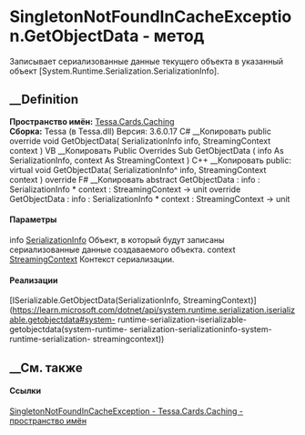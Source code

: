 # SingletonNotFoundInCacheException.GetObjectData - метод
Записывает сериализованные данные текущего объекта в указанный объект
[System.Runtime.Serialization.SerializationInfo].
## __Definition
 **Пространство имён:** [Tessa.Cards.Caching](N_Tessa_Cards_Caching.htm)  
 **Сборка:** Tessa (в Tessa.dll) Версия: 3.6.0.17
C# __Копировать
     public override void GetObjectData(
    	SerializationInfo info,
    	StreamingContext context
    )
VB __Копировать
     Public Overrides Sub GetObjectData ( 
    	info As SerializationInfo,
    	context As StreamingContext
    )
C++ __Копировать
     public:
    virtual void GetObjectData(
    	SerializationInfo^ info, 
    	StreamingContext context
    ) override
F# __Копировать
     abstract GetObjectData : 
            info : SerializationInfo * 
            context : StreamingContext -> unit 
    override GetObjectData : 
            info : SerializationInfo * 
            context : StreamingContext -> unit 
#### Параметры
info
[SerializationInfo](https://learn.microsoft.com/dotnet/api/system.runtime.serialization.serializationinfo)
    Объект, в который будут записаны сериализованные данные создаваемого объекта.
context
[StreamingContext](https://learn.microsoft.com/dotnet/api/system.runtime.serialization.streamingcontext)
    Контекст сериализации.
#### Реализации
[ISerializable.GetObjectData(SerializationInfo,
StreamingContext)](https://learn.microsoft.com/dotnet/api/system.runtime.serialization.iserializable.getobjectdata#system-
runtime-serialization-iserializable-getobjectdata\(system-runtime-
serialization-serializationinfo-system-runtime-serialization-
streamingcontext\))  
##  __См. также
#### Ссылки
[SingletonNotFoundInCacheException -
](T_Tessa_Cards_Caching_SingletonNotFoundInCacheException.htm)
[Tessa.Cards.Caching - пространство имён](N_Tessa_Cards_Caching.htm)
